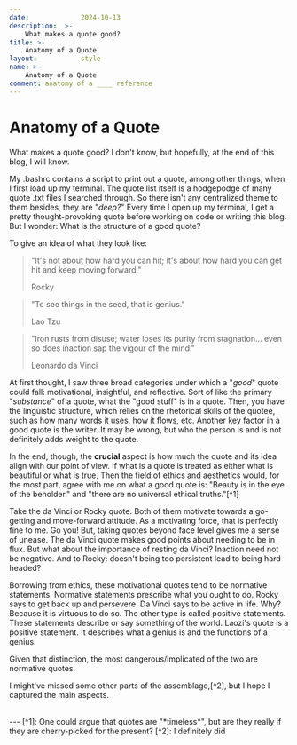 ```yaml
---
date:             2024-10-13
description:  >-
    What makes a quote good?
title: >-
    Anatomy of a Quote
layout:           style
name: >-  
    Anatomy of a Quote
comment: anatomy of a ____ reference
---
```



# Anatomy of a Quote

What makes a quote good? I don't know, but hopefully, at the end of this blog, I will know. 

My .bashrc contains a script to print out a quote, among other things, when I first load up my terminal. The quote list itself is a hodgepodge of many quote .txt files I searched through. So there isn't any centralized theme to them besides, they are "*deep?*" Every time I open up my terminal, I get a pretty thought-provoking quote before working on code or writing this blog. But I wonder: What is the structure of a good quote?

To give an idea of what they look like:

> "It's not about how hard you can hit; it's about how hard you can get hit and keep moving forward."
> <figcaption class="blockquote-footer">Rocky</figcaption>

> "To see things in the seed, that is genius."
> <figcaption class="blockquote-footer">Lao Tzu</figcaption>

> "Iron rusts from disuse; water loses its purity from stagnation... even so does inaction sap the vigour of the mind."
> <figcaption class="blockquote-footer">Leonardo da Vinci</figcaption>

At first thought, I saw three broad categories under which a "*good*" quote could fall: motivational, insightful, and reflective. Sort of like the primary "*substance*" of a quote, what the "good stuff" is in a quote. Then, you have the linguistic structure, which relies on the rhetorical skills of the quotee, such as how many words it uses, how it flows, etc. Another key factor in a good quote is the writer. It may be wrong, but who the person is and is not definitely adds weight to the quote. 

In the end, though, the **crucial** aspect is how much the quote and its idea align with our point of view. If what is a quote is treated as either what is beautiful or what is true, Then the field of ethics and aesthetics would, for the most part, agree with me on what a good quote is: "Beauty is in the eye of the beholder." and "there are no universal ethical truths."[^1]

Take the da Vinci or Rocky quote. Both of them motivate towards a go-getting and move-forward attitude. As a motivating force, that is perfectly fine to me. Go you! But, taking quotes beyond face level gives me a sense of unease. The da Vinci quote makes good points about needing to be in flux. But what about the importance of resting da Vinci? Inaction need not be negative. And to Rocky: doesn't being too persistent lead to being hard-headed?

Borrowing from ethics, these motivational quotes tend to be normative statements. Normative statements prescribe what you ought to do. Rocky says to get back up and persevere. Da Vinci says to be active in life. Why? Because it is virtuous to do so. The other type is called positive statements. These statements describe or say something of the world. Laozi's quote is a positive statement. It describes what a genius is and the functions of a genius. 

Given that distinction, the most dangerous/implicated of the two are normative quotes.

I might've missed some other parts of the assemblage,[^2], but I hope I captured the main aspects. 

<br/>
---
[^1]: One could argue that quotes are "*timeless*", but are they really if they are cherry-picked for the present?
[^2]: I definitely did
